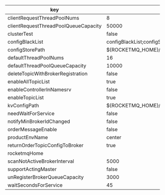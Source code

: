 |key|value|important|
|---|---|---|
|clientRequestThreadPoolNums|8||
|clientRequestThreadPoolQueueCapacity|50000||
|clusterTest|false||
|configBlackList|configBlackList;configStorePath;kvConfigPath||
|configStorePath|${ROCKETMQ_HOME}/namesrv/namesrv.properties||
|defaultThreadPoolNums|16||
|defaultThreadPoolQueueCapacity|10000||
|deleteTopicWithBrokerRegistration|false||
|enableAllTopicList|true||
|enableControllerInNamesrv|false||
|enableTopicList|true||
|kvConfigPath|${ROCKETMQ_HOME}/namesrv/kvConfig.json||
|needWaitForService|false||
|notifyMinBrokerIdChanged|false||
|orderMessageEnable|false||
|productEnvName|center||
|returnOrderTopicConfigToBroker|true||
|rocketmqHome|||
|scanNotActiveBrokerInterval|5000||
|supportActingMaster|false||
|unRegisterBrokerQueueCapacity|3000||
|waitSecondsForService|45||
